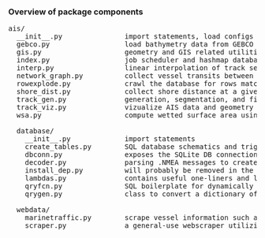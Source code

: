 ### Overview of package components

<pre>
ais/
  __init__.py               import statements, load configs
  gebco.py                  load bathymetry data from GEBCO raster files
  gis.py                    geometry and GIS related utilities
  index.py                  job scheduler and hashmap database utility, used to parallelize functions and store arbitrary binary
  interp.py                 linear interpolation of track segments on temporal axis
  network_graph.py          collect vessel transits between zones (nodes), and aggregate various trajectory statistics
  rowexplode.py             crawl the database for rows matching certain conditions
  shore_dist.py             collect shore distance at a given coordinates using GFW distance raster
  track_gen.py              generation, segmentation, and filtering of vessel trajectories
  track_viz.py              vizualize AIS data and geometry features using QGIS. should be considered experimental
  wsa.py                    compute wetted surface area using denny-mumford regression on vessel deadweight tonnage

  database/
    __init__.py             import statements  
    create_tables.py        SQL database schematics and triggers. used in decoder.py
    dbconn.py               exposes the SQLite DB connection. some postgres code is also included for legacy 
    decoder.py              parsing .NMEA messages to create an SQL database. See function decode_msgs()
    install_dep.py          will probably be removed in the future. contains code for compiling python from source
    lambdas.py              contains useful one-liners and lambda functions. notably includes DB query callback functions
    qryfcn.py               SQL boilerplate for dynamically creating database queries. used when calling qrygen.py
    qrygen.py               class to convert a dictionary of input parameters into SQL code, and generate queries

  webdata/
    marinetraffic.py        scrape vessel information such as deadweight tonnage from marinetraffic.com
    scraper.py              a general-use webscraper utilizing selenium, firefox, and mozilla geckodriver
</pre> 


